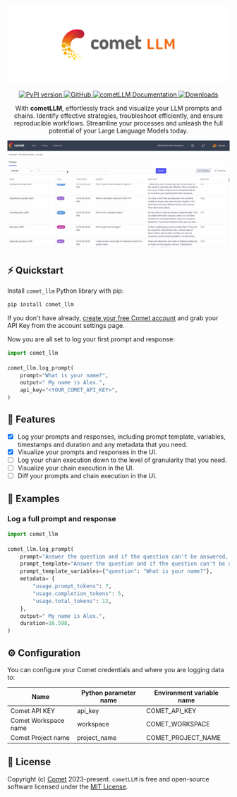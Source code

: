 <p align="center">
    <img alt="cometLLM" src="https://github.com/comet-ml/comet-llm/raw/main/logo.svg">
</p>
<p align="center">
    <a href="https://pypi.org/project/comet-llm">
        <img src="https://img.shields.io/pypi/v/comet-llm" alt="PyPI version">
    </a>
    <a rel="nofollow" href="https://opensource.org/license/mit/">
        <img alt="GitHub" src="https://img.shields.io/badge/License-MIT-blue.svg">
    </a>
    <a href="https://www.comet.com/docs/v2/guides/large-language-models/overview/" rel="nofollow">
        <img src="https://img.shields.io/badge/cometLLM-Docs-blue.svg" alt="cometLLM Documentation">
    </a>
    <a rel="nofollow" href="https://pepy.tech/project/comet-llm">
        <img style="max-width: 100%;" src="https://static.pepy.tech/badge/comet-llm" alt="Downloads">
    </a>
</p>
<p align="center">
    With <b>cometLLM</b>, effortlessly track and visualize your LLM prompts and chains. Identify effective strategies, troubleshoot efficiently, and ensure reproducible workflows. Streamline your processes and unleash the full potential of your Large Language Models today.
</p>
</p>

![CometLLM Preview](https://github.com/comet-ml/comet-llm/raw/main/comet_llm.gif)

## ⚡️ Quickstart

Install `comet_llm` Python library with pip:

```bash
pip install comet_llm
```

If you don't have already, [create your free Comet account](https://www.comet.com/signup/?utm_source=comet_llm&utm_medium=referral&utm_content=github) and grab your API Key from the account settings page.

Now you are all set to log your first prompt and response:

```python
import comet_llm

comet_llm.log_prompt(
    prompt="What is your name?",
    output=" My name is Alex.",
    api_key="<YOUR_COMET_API_KEY>",
)
```

## 🎯 Features

- [x] Log your prompts and responses, including prompt template, variables, timestamps and duration and any metadata that you need.
- [x] Visualize your prompts and responses in the UI.
- [ ] Log your chain execution down to the level of granularity that you need.
- [ ] Visualize your chain execution in the UI.
- [ ] Diff your prompts and chain execution in the UI.

## 👀 Examples

### Log a full prompt and response

```python
import comet_llm

comet_llm.log_prompt(
    prompt="Answer the question and if the question can't be answered, say \"I don't know\"\n\n---\n\nQuestion: What is your name?\nAnswer:",
    prompt_template="Answer the question and if the question can't be answered, say \"I don't know\"\n\n---\n\nQuestion: {{question}}?\nAnswer:",
    prompt_template_variables={"question": "What is your name?"},
    metadata= {
        "usage.prompt_tokens": 7,
        "usage.completion_tokens": 5,
        "usage.total_tokens": 12,
    },
    output=" My name is Alex.",
    duration=16.598,
)
```

## ⚙️ Configuration

You can configure your Comet credentials and where you are logging data to:

| Name                 | Python parameter name | Environment variable name |
| -------------------- | --------------------- | ------------------------- |
| Comet API KEY        | api_key               | COMET_API_KEY             |
| Comet Workspace name | workspace             | COMET_WORKSPACE           |
| Comet Project name   | project_name          | COMET_PROJECT_NAME        |

## 📝 License

Copyright (c) [Comet](https://www.comet.com/site/) 2023-present. `cometLLM` is free and open-source software licensed under the [MIT License](https://github.com/comet-ml/comet-llm/blob/master/LICENSE).
